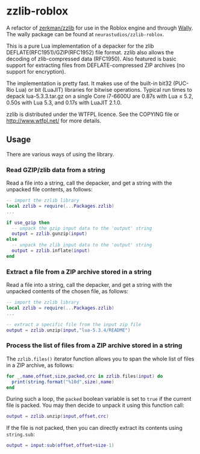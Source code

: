 # zzlib-roblox

A refactor of [zerkman/zzlib](https://github.com/zerkman/zzlib) for use in the Roblox engine and through [Wally](https://wally.run/). The wally package can be found at `neurastudios/zzlib-roblox`.

This is a pure Lua implementation of a depacker for the zlib DEFLATE(RFC1951)/GZIP(RFC1952) file format.
zzlib also allows the decoding of zlib-compressed data (RFC1950).
Also featured is basic support for extracting files from DEFLATE-compressed ZIP archives
(no support for encryption).

The implementation is pretty fast. It makes use of the built-in bit32 (PUC-Rio
Lua) or bit (LuaJIT) libraries for bitwise operations. Typical run times to
depack lua-5.3.3.tar.gz on a single Core i7-6600U are 0.87s with Lua ≤ 5.2,
0.50s with Lua 5.3, and 0.17s with LuaJIT 2.1.0.

zzlib is distributed under the WTFPL licence. See the COPYING file
or http://www.wtfpl.net/ for more details.

## Usage

There are various ways of using the library.

### Read GZIP/zlib data from a string

Read a file into a string, call the depacker, and get a string with the unpacked file contents, as follows:

```lua
-- import the zzlib library
local zzlib = require(...Packages.zzlib)
...

if use_gzip then
  -- unpack the gzip input data to the 'output' string
  output = zzlib.gunzip(input)
else
  -- unpack the zlib input data to the 'output' string
  output = zzlib.inflate(input)
end
```

### Extract a file from a ZIP archive stored in a string

Read a file into a string, call the depacker, and get a string with the unpacked contents of the chosen file, as follows:

```lua
-- import the zzlib library
local zzlib = require(...Packages.zzlib)
...

-- extract a specific file from the input zip file
output = zzlib.unzip(input,"lua-5.3.4/README")
```

### Process the list of files from a ZIP archive stored in a string

The `zzlib.files()` iterator function allows you to span the whole list of files in a ZIP archive, as follows:

```lua
for _,name,offset,size,packed,crc in zzlib.files(input) do
  print(string.format("%10d",size),name)
end
```

During such a loop, the `packed` boolean variable is set to `true` if the current file is packed. You may then decide to unpack it using this function call:

```lua
output = zzlib.unzip(input,offset,crc)
```

If the file is not packed, then you can directly extract its contents using `string.sub`:

```lua
output = input:sub(offset,offset+size-1)
```
